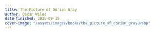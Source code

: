 ```yaml
---
title: The Picture of Dorian Gray
author: Oscar Wilde
date-finished: 2025-09-15
cover-image: "/assets/images/books/the_picture_of_dorian_gray.webp" 
---
```



